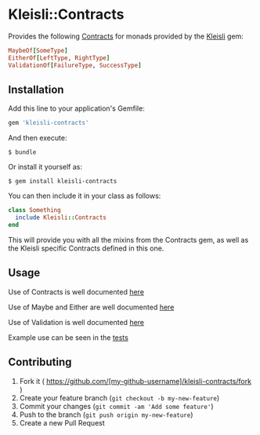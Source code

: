 # Kleisli::Contracts

Provides the following [Contracts](https://github.com/egonSchiele/contracts.ruby)
for monads provided by the [Kleisli](https://github.com/txus/kleisli) gem:

```ruby
MaybeOf[SomeType]
EitherOf[LeftType, RightType]
ValidationOf[FailureType, SuccessType]
```

## Installation

Add this line to your application's Gemfile:

```ruby
gem 'kleisli-contracts'
```

And then execute:

    $ bundle

Or install it yourself as:

    $ gem install kleisli-contracts

You can then include it in your class as follows:

```ruby
class Something
  include Kleisli::Contracts
end
```

This will provide you with all the mixins from the Contracts gem, as well as
the Kleisli specific Contracts defined in this one.

## Usage

Use of Contracts is well documented [here](http://egonschiele.github.io/contracts.ruby/)

Use of Maybe and Either are well documented [here](http://blog.txus.io/kleisli/)

Use of Validation is well documented [here](https://github.com/beezee/kleisli-validation)

Example use can be seen in the [tests](https://github.com/beezee/kleisli-contracts/blob/master/test/kleisli/contracts_test.rb)

## Contributing

1. Fork it ( https://github.com/[my-github-username]/kleisli-contracts/fork )
2. Create your feature branch (`git checkout -b my-new-feature`)
3. Commit your changes (`git commit -am 'Add some feature'`)
4. Push to the branch (`git push origin my-new-feature`)
5. Create a new Pull Request
